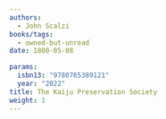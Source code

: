 ```yaml
---
authors:
  - John Scalzi
books/tags:
  - owned-but-unread
date: 1800-05-08

params:
  isbn13: "9780765389121"
  year: "2022"
title: The Kaiju Preservation Society
weight: 1
---
```


<!--more-->
